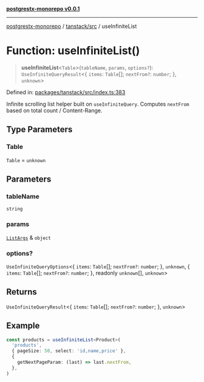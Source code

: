 [**postgrestx-monorepo v0.0.1**](../../../README.md)

---

[postgrestx-monorepo](../../../README.md) / [tanstack/src](../README.md) / useInfiniteList

# Function: useInfiniteList()

> **useInfiniteList**\<`Table`\>(`tableName`, `params`, `options?`): `UseInfiniteQueryResult`\<\{ `items`: `Table`[]; `nextFrom?`: `number`; \}, `unknown`\>

Defined in: [packages/tanstack/src/index.ts:383](https://github.com/samuelagm/postgrestx/blob/7b606dc406c6da40c0579c7268eb7cd998b69db8/packages/tanstack/src/index.ts#L383)

Infinite scrolling list helper built on `useInfiniteQuery`.
Computes `nextFrom` based on total count / Content-Range.

## Type Parameters

### Table

`Table` = `unknown`

## Parameters

### tableName

`string`

### params

[`ListArgs`](../interfaces/ListArgs.md) & `object`

### options?

`UseInfiniteQueryOptions`\<\{ `items`: `Table`[]; `nextFrom?`: `number`; \}, `unknown`, \{ `items`: `Table`[]; `nextFrom?`: `number`; \}, readonly `unknown`[], `unknown`\>

## Returns

`UseInfiniteQueryResult`\<\{ `items`: `Table`[]; `nextFrom?`: `number`; \}, `unknown`\>

## Example

```ts
const products = useInfiniteList<Product>(
  'products',
  { pageSize: 50, select: 'id,name,price' },
  {
    getNextPageParam: (last) => last.nextFrom,
  },
)
```
